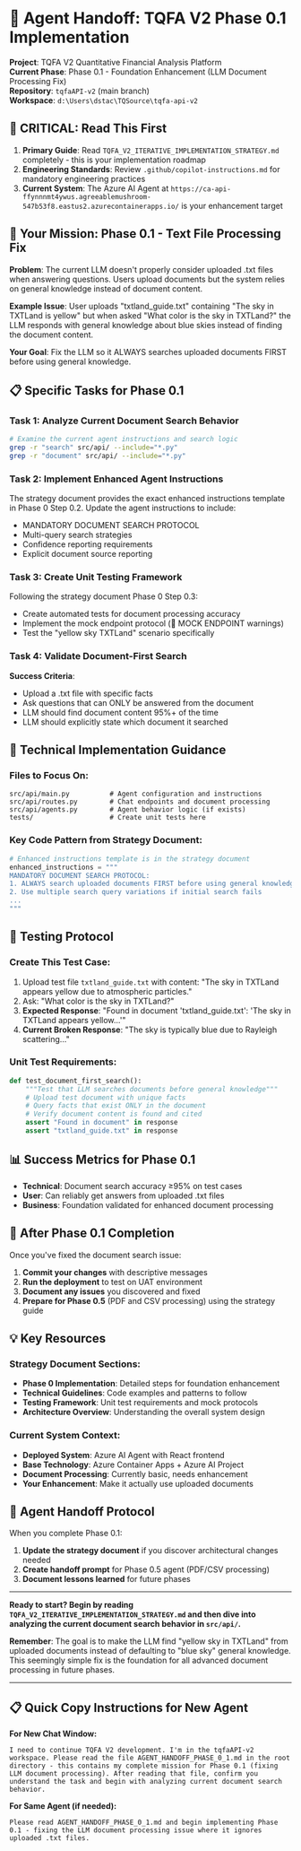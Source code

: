 # 🎯 **Agent Handoff: TQFA V2 Phase 0.1 Implementation**

**Project**: TQFA V2 Quantitative Financial Analysis Platform  
**Current Phase**: Phase 0.1 - Foundation Enhancement (LLM Document Processing Fix)  
**Repository**: `tqfaAPI-v2` (main branch)  
**Workspace**: `d:\Users\dstac\TQSource\tqfa-api-v2`  

## **🚨 CRITICAL: Read This First**
1. **Primary Guide**: Read `TQFA_V2_ITERATIVE_IMPLEMENTATION_STRATEGY.md` completely - this is your implementation roadmap
2. **Engineering Standards**: Review `.github/copilot-instructions.md` for mandatory engineering practices
3. **Current System**: The Azure AI Agent at `https://ca-api-ffynnnmt4ywus.agreeablemushroom-547b53f8.eastus2.azurecontainerapps.io/` is your enhancement target

## **🎯 Your Mission: Phase 0.1 - Text File Processing Fix**

**Problem**: The current LLM doesn't properly consider uploaded .txt files when answering questions. Users upload documents but the system relies on general knowledge instead of document content.

**Example Issue**: User uploads "txtland_guide.txt" containing "The sky in TXTLand is yellow" but when asked "What color is the sky in TXTLand?" the LLM responds with general knowledge about blue skies instead of finding the document content.

**Your Goal**: Fix the LLM so it ALWAYS searches uploaded documents FIRST before using general knowledge.

## **📋 Specific Tasks for Phase 0.1**

### **Task 1: Analyze Current Document Search Behavior**
```bash
# Examine the current agent instructions and search logic
grep -r "search" src/api/ --include="*.py"
grep -r "document" src/api/ --include="*.py" 
```

### **Task 2: Implement Enhanced Agent Instructions**
The strategy document provides the exact enhanced instructions template in Phase 0 Step 0.2. Update the agent instructions to include:
- MANDATORY DOCUMENT SEARCH PROTOCOL
- Multi-query search strategies  
- Confidence reporting requirements
- Explicit document source reporting

### **Task 3: Create Unit Testing Framework**
Following the strategy document Phase 0 Step 0.3:
- Create automated tests for document processing accuracy
- Implement the mock endpoint protocol (🚨 MOCK ENDPOINT warnings)
- Test the "yellow sky TXTLand" scenario specifically

### **Task 4: Validate Document-First Search**
**Success Criteria**: 
- Upload a .txt file with specific facts
- Ask questions that can ONLY be answered from the document
- LLM should find document content 95%+ of the time
- LLM should explicitly state which document it searched

## **🔧 Technical Implementation Guidance**

### **Files to Focus On**:
```
src/api/main.py          # Agent configuration and instructions
src/api/routes.py        # Chat endpoints and document processing  
src/api/agents.py        # Agent behavior logic (if exists)
tests/                   # Create unit tests here
```

### **Key Code Pattern from Strategy Document**:
```python
# Enhanced instructions template is in the strategy document
enhanced_instructions = """
MANDATORY DOCUMENT SEARCH PROTOCOL:
1. ALWAYS search uploaded documents FIRST before using general knowledge
2. Use multiple search query variations if initial search fails
...
"""
```

## **🧪 Testing Protocol**

### **Create This Test Case**:
1. Upload test file `txtland_guide.txt` with content: "The sky in TXTLand appears yellow due to atmospheric particles."
2. Ask: "What color is the sky in TXTLand?"
3. **Expected Response**: "Found in document 'txtland_guide.txt': 'The sky in TXTLand appears yellow...'"
4. **Current Broken Response**: "The sky is typically blue due to Rayleigh scattering..."

### **Unit Test Requirements**:
```python
def test_document_first_search():
    """Test that LLM searches documents before general knowledge"""
    # Upload test document with unique facts
    # Query facts that exist ONLY in the document  
    # Verify document content is found and cited
    assert "Found in document" in response
    assert "txtland_guide.txt" in response
```

## **📊 Success Metrics for Phase 0.1**
- **Technical**: Document search accuracy ≥95% on test cases
- **User**: Can reliably get answers from uploaded .txt files  
- **Business**: Foundation validated for enhanced document processing

## **🚀 After Phase 0.1 Completion**
Once you've fixed the document search issue:
1. **Commit your changes** with descriptive messages
2. **Run the deployment** to test on UAT environment
3. **Document any issues** you discovered and fixed
4. **Prepare for Phase 0.5** (PDF and CSV processing) using the strategy guide

## **💡 Key Resources**

### **Strategy Document Sections**:
- **Phase 0 Implementation**: Detailed steps for foundation enhancement
- **Technical Guidelines**: Code examples and patterns to follow
- **Testing Framework**: Unit test requirements and mock protocols
- **Architecture Overview**: Understanding the overall system design

### **Current System Context**:
- **Deployed System**: Azure AI Agent with React frontend
- **Base Technology**: Azure Container Apps + Azure AI Project  
- **Document Processing**: Currently basic, needs enhancement
- **Your Enhancement**: Make it actually use uploaded documents

## **🔄 Agent Handoff Protocol**
When you complete Phase 0.1:
1. **Update the strategy document** if you discover architectural changes needed
2. **Create handoff prompt** for Phase 0.5 agent (PDF/CSV processing)
3. **Document lessons learned** for future phases

---

**Ready to start? Begin by reading `TQFA_V2_ITERATIVE_IMPLEMENTATION_STRATEGY.md` and then dive into analyzing the current document search behavior in `src/api/`.**

**Remember**: The goal is to make the LLM find "yellow sky in TXTLand" from uploaded documents instead of defaulting to "blue sky" general knowledge. This seemingly simple fix is the foundation for all advanced document processing in future phases.

---

## **📋 Quick Copy Instructions for New Agent**

**For New Chat Window:**
```
I need to continue TQFA V2 development. I'm in the tqfaAPI-v2 workspace. Please read the file AGENT_HANDOFF_PHASE_0_1.md in the root directory - this contains my complete mission for Phase 0.1 (fixing LLM document processing). After reading that file, confirm you understand the task and begin with analyzing current document search behavior.
```

**For Same Agent (if needed):**
```
Please read AGENT_HANDOFF_PHASE_0_1.md and begin implementing Phase 0.1 - fixing the LLM document processing issue where it ignores uploaded .txt files.
```